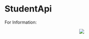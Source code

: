 # StudentApi
For Information: 
<div id="badges" align="center">
  <a href="https://medium.com/@selmanyasin/asp-net-core-web-api-ile-i%CC%87lk-projemiz-ad%C4%B1m-ad%C4%B1m-rehber-7df7ee7dbd6a">
    <img src="https://img.shields.io/badge/Medium-12100E?style=for-the-badge&logo=medium&logoColor=white"/>
  </a>
 
</div>
